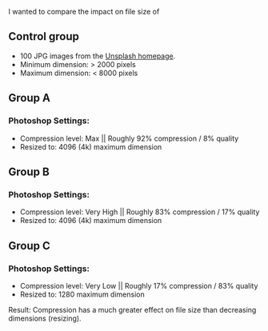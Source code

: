 <meta name="categories" content="media, performance, accessibility">
<meta name="media" content="/_assets/media/person-holding-a-dslr-camera.jpg">

I wanted to compare the impact on file size of


## Control group
- 100 JPG images from the [Unsplash homepage](https://unsplash.com).
- Minimum dimension: > 2000 pixels
- Maximum dimension: < 8000 pixels


## Group A
### Photoshop Settings:
- Compression level: Max || Roughly 92% compression / 8% quality
- Resized to: 4096 (4k) maximum dimension


## Group B
### Photoshop Settings:
- Compression level: Very High || Roughly 83% compression / 17% quality
- Resized to: 4096 (4k) maximum dimension


## Group C
### Photoshop Settings:
- Compression level: Very Low || Roughly 17% compression / 83% quality
- Resized to: 1280 maximum dimension



Result: Compression has a much greater effect on file size than decreasing dimensions (resizing).